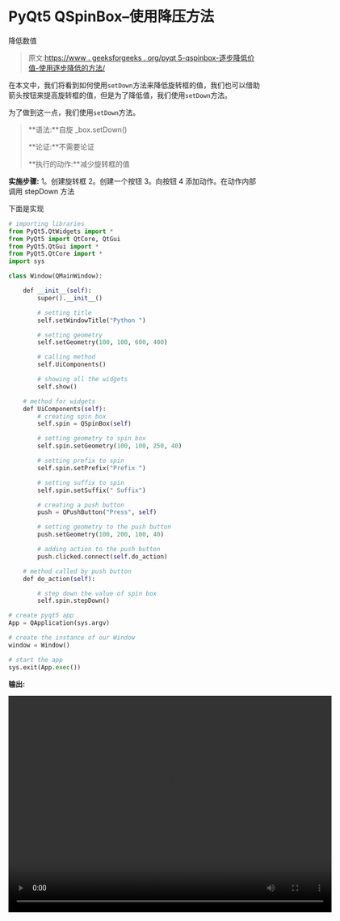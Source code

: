 # PyQt5 QSpinBox–使用降压方法

降低数值

> 原文:[https://www . geeksforgeeks . org/pyqt 5-qspinbox-逐步降低价值-使用逐步降低的方法/](https://www.geeksforgeeks.org/pyqt5-qspinbox-step-down-the-value-using-stepdown-method/)

在本文中，我们将看到如何使用`setDown`方法来降低旋转框的值，我们也可以借助箭头按钮来提高旋转框的值，但是为了降低值，我们使用`setDown`方法。

为了做到这一点，我们使用`setDown`方法。

> **语法:**自旋 _box.setDown()
> 
> **论证:**不需要论证
> 
> **执行的动作:**减少旋转框的值

**实施步骤:**
1。创建旋转框
2。创建一个按钮
3。向按钮
4 添加动作。在动作内部调用 stepDown 方法

下面是实现

```py
# importing libraries
from PyQt5.QtWidgets import * 
from PyQt5 import QtCore, QtGui
from PyQt5.QtGui import * 
from PyQt5.QtCore import * 
import sys

class Window(QMainWindow):

    def __init__(self):
        super().__init__()

        # setting title
        self.setWindowTitle("Python ")

        # setting geometry
        self.setGeometry(100, 100, 600, 400)

        # calling method
        self.UiComponents()

        # showing all the widgets
        self.show()

    # method for widgets
    def UiComponents(self):
        # creating spin box
        self.spin = QSpinBox(self)

        # setting geometry to spin box
        self.spin.setGeometry(100, 100, 250, 40)

        # setting prefix to spin
        self.spin.setPrefix("Prefix ")

        # setting suffix to spin
        self.spin.setSuffix(" Suffix")

        # creating a push button
        push = QPushButton("Press", self)

        # setting geometry to the push button
        push.setGeometry(100, 200, 100, 40)

        # adding action to the push button
        push.clicked.connect(self.do_action)

    # method called by push button
    def do_action(self):

        # step down the value of spin box
        self.spin.stepDown()

# create pyqt5 app
App = QApplication(sys.argv)

# create the instance of our Window
window = Window()

# start the app
sys.exit(App.exec())
```

**输出:**

<video class="wp-video-shortcode" id="video-410706-1" width="640" height="428" preload="metadata" controls=""><source type="video/mp4" src="https://media.geeksforgeeks.org/wp-content/uploads/20200511004840/Python-11-05-2020-00_48_15.mp4?_=1">[https://media.geeksforgeeks.org/wp-content/uploads/20200511004840/Python-11-05-2020-00_48_15.mp4](https://media.geeksforgeeks.org/wp-content/uploads/20200511004840/Python-11-05-2020-00_48_15.mp4)</video>